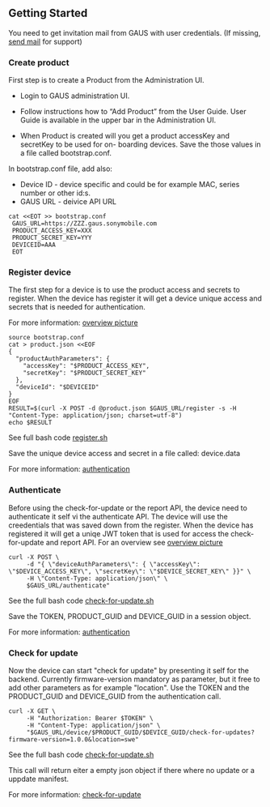 ## Getting Started

You need to get invitation mail from GAUS with user credentials. 
(If missing, [send mail](mailto:gaus@sonymobile.com) for support)

### Create product

First step is to create a Product from the Administration UI. 

* Login to GAUS administration UI.

* Follow instructions how to “Add Product” from the User Guide.
 User Guide is available in the upper bar in the Administration UI.

* When Product is created will you get a product accessKey and secretKey to be used for on-
boarding devices. Save the those values in a file called bootstrap.conf.
 
In bootstrap.conf file, add also:
* Device ID - device specific and could be for example MAC, series number or other id:s.
* GAUS URL - deivice API URL

```
cat <<EOT >> bootstrap.conf
 GAUS_URL=https://ZZZ.gaus.sonymobile.com
 PRODUCT_ACCESS_KEY=XXX
 PRODUCT_SECRET_KEY=YYY
 DEVICEID=AAA
 EOT
```

### Register device

The first step for a device is to use the product access and secrets to register.
When the device has register it will get a device unique access and secrets that
is needed for authentication.  

For more information: [overview picture](../docs/overview.md)
```
source bootstrap.conf
cat > product.json <<EOF
{
  "productAuthParameters": {
    "accessKey": "$PRODUCT_ACCESS_KEY",
    "secretKey": "$PRODUCT_SECRET_KEY"
  },
  "deviceId": "$DEVICEID"
}
EOF
RESULT=$(curl -X POST -d @product.json $GAUS_URL/register -s -H "Content-Type: application/json; charset=utf-8")
echo $RESULT
```
See full bash code [register.sh](curl/register.sh)

Save the unique device access and secret in a file called: device.data

For more information: [authentication](../docs/authentication.md)

### Authenticate
Before using the check-for-update or the report API, the device need to authenticate it self vi the authenticate API.
The device will use the creedentials that was saved down from the register. When the device has registered it will
get a uniqe JWT token that is used for access the check-for-update and report API. For an overview see [overview picture](TODO)

```
curl -X POST \
     -d "{ \"deviceAuthParameters\": { \"accessKey\": \"$DEVICE_ACCESS_KEY\", \"secretKey\": \"$DEVICE_SECRET_KEY\" }}" \
     -H \"Content-Type: application/json\" \
     $GAUS_URL/authenticate"

```
See the full bash code [check-for-update.sh](curl/check-for-update.sh)

Save the TOKEN, PRODUCT_GUID and DEVICE_GUID in a session object.

For more information: [authentication](../docs/authentication.md)
### Check for update

Now the device can start "check for update" by presenting it self for the backend. Currently firmware-version
mandatory as parameter, but it free to add other parameters as for example "location".
Use the TOKEN and the PRODUCT_GUID and DEVICE_GUID from the authentication call.

```
curl -X GET \
     -H "Authorization: Bearer $TOKEN" \
     -H "Content-Type: application/json" \
     "$GAUS_URL/device/$PRODUCT_GUID/$DEVICE_GUID/check-for-updates?firmware-version=1.0.0&location=swe"
```
See the full bash code [check-for-update.sh](curl/check-for-update.sh)

This call will return eiter a empty json object if there where no update or a uppdate manifest.

For more information: [check-for-update](../docs/check-for-update.md)

